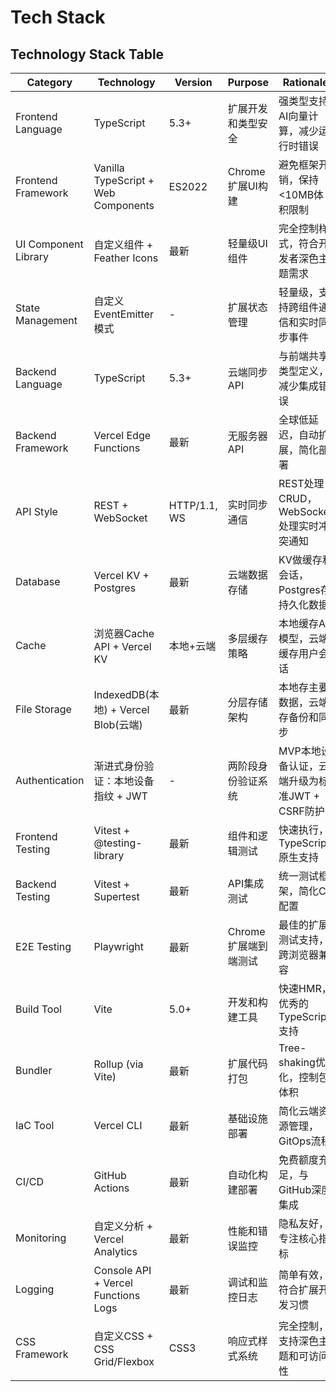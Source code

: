 # Tech Stack

## Technology Stack Table

| Category | Technology | Version | Purpose | Rationale |
|----------|------------|---------|---------|-----------|
| Frontend Language | TypeScript | 5.3+ | 扩展开发和类型安全 | 强类型支持AI向量计算，减少运行时错误 |
| Frontend Framework | Vanilla TypeScript + Web Components | ES2022 | Chrome扩展UI构建 | 避免框架开销，保持<10MB体积限制 |
| UI Component Library | 自定义组件 + Feather Icons | 最新 | 轻量级UI组件 | 完全控制样式，符合开发者深色主题需求 |
| State Management | 自定义EventEmitter模式 | - | 扩展状态管理 | 轻量级，支持跨组件通信和实时同步事件 |
| Backend Language | TypeScript | 5.3+ | 云端同步API | 与前端共享类型定义，减少集成错误 |
| Backend Framework | Vercel Edge Functions | 最新 | 无服务器API | 全球低延迟，自动扩展，简化部署 |
| API Style | REST + WebSocket | HTTP/1.1, WS | 实时同步通信 | REST处理CRUD，WebSocket处理实时冲突通知 |
| Database | Vercel KV + Postgres | 最新 | 云端数据存储 | KV做缓存和会话，Postgres存持久化数据 |
| Cache | 浏览器Cache API + Vercel KV | 本地+云端 | 多层缓存策略 | 本地缓存AI模型，云端缓存用户会话 |
| File Storage | IndexedDB(本地) + Vercel Blob(云端) | 最新 | 分层存储架构 | 本地存主要数据，云端存备份和同步 |
| Authentication | 渐进式身份验证：本地设备指纹 + JWT | - | 两阶段身份验证系统 | MVP本地设备认证，云端升级为标准JWT + CSRF防护 |
| Frontend Testing | Vitest + @testing-library | 最新 | 组件和逻辑测试 | 快速执行，TypeScript原生支持 |
| Backend Testing | Vitest + Supertest | 最新 | API集成测试 | 统一测试框架，简化CI配置 |
| E2E Testing | Playwright | 最新 | Chrome扩展端到端测试 | 最佳的扩展测试支持，跨浏览器兼容 |
| Build Tool | Vite | 5.0+ | 开发和构建工具 | 快速HMR，优秀的TypeScript支持 |
| Bundler | Rollup (via Vite) | 最新 | 扩展代码打包 | Tree-shaking优化，控制包体积 |
| IaC Tool | Vercel CLI | 最新 | 基础设施部署 | 简化云端资源管理，GitOps流程 |
| CI/CD | GitHub Actions | 最新 | 自动化构建部署 | 免费额度充足，与GitHub深度集成 |
| Monitoring | 自定义分析 + Vercel Analytics | 最新 | 性能和错误监控 | 隐私友好，专注核心指标 |
| Logging | Console API + Vercel Functions Logs | 最新 | 调试和监控日志 | 简单有效，符合扩展开发习惯 |
| CSS Framework | 自定义CSS + CSS Grid/Flexbox | CSS3 | 响应式样式系统 | 完全控制，支持深色主题和可访问性 |
